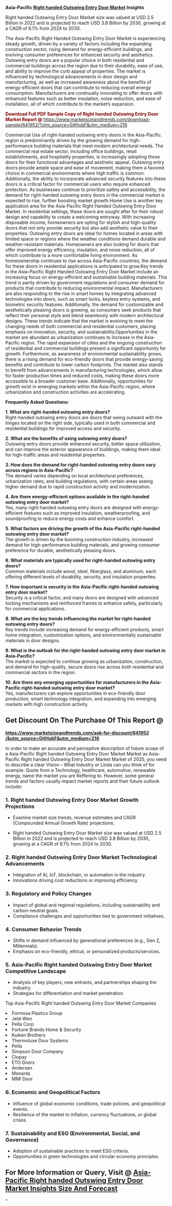 <p><strong>Asia-Pacific&nbsp;<a href=""https://www.marketsizeandtrends.com/download-sample/641952/&amp;utm_source=GitHubF&amp;utm_medium=216"">Right handed Outswing Entry Door Market</a> Insights</strong></p><p>Right handed Outswing Entry Door Market size was valued at USD 2.5 Billion in 2022 and is projected to reach USD 3.8 Billion by 2030, growing at a CAGR of 6.1% from 2024 to 2030.</p><p><p>The Asia-Pacific Right Handed Outswing Entry Door Market is experiencing steady growth, driven by a variety of factors including the expanding construction sector, rising demand for energy-efficient buildings, and evolving consumer preferences for enhanced security and aesthetics. Outswing entry doors are a popular choice in both residential and commercial buildings across the region due to their durability, ease of use, and ability to improve the curb appeal of properties. The market is influenced by technological advancements in door design and manufacturing, as well as increased awareness about the benefits of energy-efficient doors that can contribute to reducing overall energy consumption. Manufacturers are continually innovating to offer doors with enhanced features such as better insulation, noise reduction, and ease of installation, all of which contribute to the market’s expansion. <p><strong><span style="color: #800000;">Download Full PDF Sample Copy of Right handed Outswing Entry Door Market Report @</span>&nbsp;</strong><a href="https://www.marketsizeandtrends.com/download-sample/641952/?utm_source=GitHubF&amp;utm_medium=216" target="_blank">https://www.marketsizeandtrends.com/download-sample/641952/?utm_source=GitHubF&amp;utm_medium=216</a></p></p><p>Commercial Use of right-handed outswing entry doors in the Asia-Pacific region is predominantly driven by the growing demand for high-performance building materials that meet modern architectural needs. The commercial real estate sector, including office buildings, retail establishments, and hospitality properties, is increasingly adopting these doors for their functional advantages and aesthetic appeal. Outswing entry doors provide ample space and ease of movement, making them a favored choice in commercial environments where high traffic is common. Additionally, the ability to incorporate advanced security features into these doors is a critical factor for commercial users who require enhanced protection. As businesses continue to prioritize safety and accessibility, the demand for right-handed outswing entry doors in the commercial market is expected to rise, further boosting market growth.Home Use is another key application area for the Asia-Pacific Right Handed Outswing Entry Door Market. In residential settings, these doors are sought after for their robust design and capability to create a welcoming entryway. With increasing disposable income, homeowners are opting for stylish and high-quality doors that not only provide security but also add aesthetic value to their properties. Outswing entry doors are ideal for homes located in areas with limited space or regions where the weather conditions demand durable and weather-resistant materials. Homeowners are also looking for doors that offer improved energy efficiency, insulation, and noise reduction, all of which contribute to a more comfortable living environment. As homeownership continues to rise across Asia-Pacific countries, the demand for these doors in residential applications is anticipated to grow.Key trends in the Asia-Pacific Right Handed Outswing Entry Door Market include an increasing focus on energy-efficient and sustainable building materials. This trend is partly driven by government regulations and consumer demand for products that contribute to reducing environmental impact. Manufacturers are also responding to the rise in smart homes by integrating advanced technologies into doors, such as smart locks, keyless entry systems, and biometric security features. Additionally, the demand for customizable and aesthetically pleasing doors is growing, as consumers seek products that reflect their personal style and blend seamlessly with modern architectural designs. These trends indicate that the market is evolving to meet the changing needs of both commercial and residential customers, placing emphasis on innovation, security, and sustainability.Opportunities in the market are abundant as urbanization continues to increase in the Asia-Pacific region. The rapid expansion of cities and the ongoing construction of residential and commercial buildings present a significant opportunity for growth. Furthermore, as awareness of environmental sustainability grows, there is a rising demand for eco-friendly doors that provide energy-saving benefits and contribute to lower carbon footprints. The market also stands to benefit from advancements in manufacturing technologies, which allow for faster production times and reduced costs, making these doors more accessible to a broader customer base. Additionally, opportunities for growth exist in emerging markets within the Asia-Pacific region, where urbanization and construction activities are accelerating.<p><b>Frequently Asked Questions:</b></p><p><b>1. What are right-handed outswing entry doors?</b><br>Right-handed outswing entry doors are doors that swing outward with the hinges located on the right side, typically used in both commercial and residential buildings for improved access and security.</p><p><b>2. What are the benefits of using outswing entry doors?</b><br>Outswing entry doors provide enhanced security, better space utilization, and can improve the exterior appearance of buildings, making them ideal for high-traffic areas and residential properties.</p><p><b>3. How does the demand for right-handed outswing entry doors vary across regions in Asia-Pacific?</b><br>The demand varies depending on local architectural preferences, urbanization rates, and building regulations, with certain areas seeing higher demand due to rapid construction activity and modernization.</p><p><b>4. Are there energy-efficient options available in the right-handed outswing entry door market?</b><br>Yes, many right-handed outswing entry doors are designed with energy-efficient features such as improved insulation, weatherproofing, and soundproofing to reduce energy costs and enhance comfort.</p><p><b>5. What factors are driving the growth of the Asia-Pacific right-handed outswing entry door market?</b><br>The growth is driven by the booming construction industry, increased demand for high-performance building materials, and growing consumer preference for durable, aesthetically pleasing doors.</p><p><b>6. What materials are typically used for right-handed outswing entry doors?</b><br>Common materials include wood, steel, fiberglass, and aluminum, each offering different levels of durability, security, and insulation properties.</p><p><b>7. How important is security in the Asia-Pacific right-handed outswing entry door market?</b><br>Security is a critical factor, and many doors are designed with advanced locking mechanisms and reinforced frames to enhance safety, particularly for commercial applications.</p><p><b>8. What are the key trends influencing the market for right-handed outswing entry doors?</b><br>Key trends include increasing demand for energy-efficient products, smart home integration, customization options, and environmentally sustainable materials in door designs.</p><p><b>9. What is the outlook for the right-handed outswing entry door market in Asia-Pacific?</b><br>The market is expected to continue growing as urbanization, construction, and demand for high-quality, secure doors rise across both residential and commercial sectors in the region.</p><p><b>10. Are there any emerging opportunities for manufacturers in the Asia-Pacific right-handed outswing entry door market?</b><br>Yes, manufacturers can explore opportunities in eco-friendly door production, smart technology integration, and expanding into emerging markets with high construction activity.</p></p><h2><strong>Get Discount On The Purchase Of This Report @&nbsp;</strong></h2><p><strong><a href=""https://www.marketsizeandtrends.com/ask-for-discount/641952/&amp;utm_source=GitHubF&amp;utm_medium=216"" target=""_blank"">https://www.marketsizeandtrends.com/ask-for-discount/641952<br />/&amp;utm_source=GitHubF&amp;utm_medium=216</a></strong></p><p>In order to make an accurate and perceptive description of future scope of a Asia-Pacific&nbsp;Right handed Outswing Entry Door Market Market as Asia-Pacific&nbsp;Right handed Outswing Entry Door Market Market of 2025, you need to describe a clear Vision &ndash; What Industry or Linda can you think of for example: Quote from a Technology, healthcare, automotive, renewable energy, name the market you are Reffering to. However, some general trends and factors usually impact market reports and their future outlook include:</p><h3>1.&nbsp;<strong>Right handed Outswing Entry Door Market Growth Projections</strong></h3><ul><li>Examine market size trends, revenue estimates and CAGR (Compounded Annual Growth Rate) projections.</li><li><p>Right handed Outswing Entry Door Market size was valued at USD 2.5 Billion in 2022 and is projected to reach USD 3.8 Billion by 2030, growing at a CAGR of 6.1% from 2024 to 2030.</p></li></ul><h3>2.&nbsp;<strong>Right handed Outswing Entry Door Market Technological Advancements</strong></h3><ul><li>Integration of AI, IoT, blockchain, or automation in the industry.</li><li>Innovations driving cost reductions or improving efficiency.</li></ul><h3>3.&nbsp;<strong>Regulatory and Policy Changes</strong></h3><ul><li>Impact of global and regional regulations, including sustainability and carbon-neutral goals.</li><li>Compliance challenges and opportunities tied to government initiatives.</li></ul><h3>4.&nbsp;<strong>Consumer Behavior Trends</strong></h3><ul><li>Shifts in demand influenced by generational preferences (e.g., Gen Z, Millennials).</li><li>Emphasis on eco-friendly, ethical, or personalized products/services.</li></ul><h3>5.&nbsp;<strong>Asia-Pacific Right handed Outswing Entry Door Market Competitive Landscape</strong></h3><ul><li>Analysis of key players, new entrants, and partnerships shaping the industry.</li><li>Strategies for differentiation and market penetration.</li></ul><p data-pm-slice=""1 1 []"">Top Asia-Pacific Right handed Outswing Entry Door Market Companies</p><div data-test-id=""""><p><li>Formosa Plastics Group</li><li> Jeld-Wen</li><li> Pella Corp</li><li> Fortune Brands Home & Security</li><li> Kuiken Brothers</li><li> Thermoluxe Door Systems</li><li> Pella</li><li> Simpson Door Company</li><li> Clopay</li><li> ETO Doors</li><li> Andersen</li><li> Menards</li><li> MMI Door</li></p></div><h3>6.&nbsp;<strong>Economic and Geopolitical Factors</strong></h3><ul><li>Influence of global economic conditions, trade policies, and geopolitical events.</li><li>Resilience of the market to inflation, currency fluctuations, or global crises.</li></ul><h3>7.&nbsp;<strong>Sustainability and ESG (Environmental, Social, and Governance)</strong></h3><ul><li>Adoption of sustainable practices to meet ESG criteria.</li><li>Opportunities in green technologies and circular economy principles.</li></ul><h2><strong>For More Information or Query, Visit @&nbsp;</strong><a href=""https://www.verifiedmarketreports.com/product/right-handed-outswing-entry-door-market/"" target=""_blank"">Asia-Pacific Right handed Outswing Entry Door Market Insights Size And Forecast</a></h2>"
